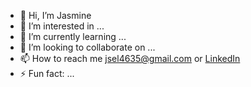 - 👋 Hi, I’m Jasmine
- 👀 I’m interested in ...
- 🌱 I’m currently learning ...
- 💞️ I’m looking to collaborate on ...
- 📫 How to reach me jsel4635@gmail.com or [LinkedIn](https://www.linkedin.com/in/jassell/)
- ⚡ Fun fact: ...

<!---
jsel127/jsel127 is a ✨ special ✨ repository because its `README.md` (this file) appears on your GitHub profile.
You can click the Preview link to take a look at your changes.
--->
